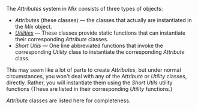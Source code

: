 The _Attributes_ system in _Mix_ consists of three types of objects:
- _Attributes_ (these classes) &mdash; the classes that actually are instantiated in the _Mix_ object.
- [_Utilities_](./Utilities-topic.html) &mdash; These classes provide static functions that can instantiate their corresponding _Attribute_ classes.
- _Short Utils_ &mdash; One line abbreviated functions that invoke the corresponding _Utility_ class to instantiate the corresponding _Attribute_ class.

This may seem like a lot of parts to create _Attributes_, but under normal circumstances, you won't deal with any of the _Attribute_ or _Utility_ classes, directly.  Rather, you will instantiate them using the _Short Utils_ utility functions (These are listed in their corresponding _Utility_ functions.)

_Attribute_ classes are listed here for completeness.